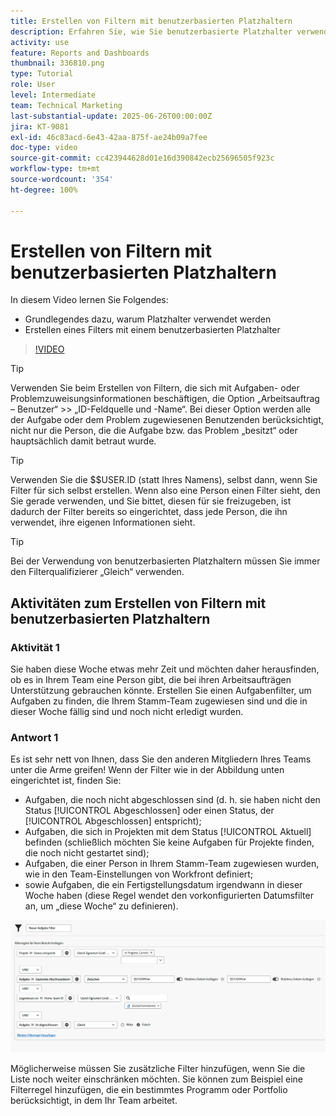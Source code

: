 ```yaml
---
title: Erstellen von Filtern mit benutzerbasierten Platzhaltern
description: Erfahren Sie, wie Sie benutzerbasierte Platzhalter verwenden und wie Sie einen Filter auf der Grundlage der angemeldeten Person erstellen können.
activity: use
feature: Reports and Dashboards
thumbnail: 336810.png
type: Tutorial
role: User
level: Intermediate
team: Technical Marketing
last-substantial-update: 2025-06-26T00:00:00Z
jira: KT-9081
exl-id: 46c83acd-6e43-42aa-875f-ae24b09a7fee
doc-type: video
source-git-commit: cc423944628d01e16d390842ecb25696505f923c
workflow-type: tm+mt
source-wordcount: '354'
ht-degree: 100%

---
```


# Erstellen von Filtern mit benutzerbasierten Platzhaltern

In diesem Video lernen Sie Folgendes:

* Grundlegendes dazu, warum Platzhalter verwendet werden
* Erstellen eines Filters mit einem benutzerbasierten Platzhalter

>[!VIDEO](https://video.tv.adobe.com/v/3418626/?captions=ger&quality=12&learn=on&enablevpops=0)

>[!TIP]
>
>Verwenden Sie beim Erstellen von Filtern, die sich mit Aufgaben- oder Problemzuweisungsinformationen beschäftigen, die Option „Arbeitsauftrag – Benutzer“ >> „ID-Feldquelle und -Name“.  Bei dieser Option werden alle der Aufgabe oder dem Problem zugewiesenen Benutzenden berücksichtigt, nicht nur die Person, die die Aufgabe bzw. das Problem „besitzt“ oder hauptsächlich damit betraut wurde.

>[!TIP]
>
>Verwenden Sie die $$USER.ID (statt Ihres Namens), selbst dann, wenn Sie Filter für sich selbst erstellen. Wenn also eine Person einen Filter sieht, den Sie gerade verwenden, und Sie bittet, diesen für sie freizugeben, ist dadurch der Filter bereits so eingerichtet, dass jede Person, die ihn verwendet, ihre eigenen Informationen sieht.

>[!TIP]
>
>Bei der Verwendung von benutzerbasierten Platzhaltern müssen Sie immer den Filterqualifizierer „Gleich“ verwenden.


## Aktivitäten zum Erstellen von Filtern mit benutzerbasierten Platzhaltern

### Aktivität 1

Sie haben diese Woche etwas mehr Zeit und möchten daher herausfinden, ob es in Ihrem Team eine Person gibt, die bei ihren Arbeitsaufträgen Unterstützung gebrauchen könnte. Erstellen Sie einen Aufgabenfilter, um Aufgaben zu finden, die Ihrem Stamm-Team zugewiesen sind und die in dieser Woche fällig sind und noch nicht erledigt wurden.

### Antwort 1

Es ist sehr nett von Ihnen, dass Sie den anderen Mitgliedern Ihres Teams unter die Arme greifen! Wenn der Filter wie in der Abbildung unten eingerichtet ist, finden Sie:

* Aufgaben, die noch nicht abgeschlossen sind (d. h. sie haben nicht den Status [!UICONTROL Abgeschlossen] oder einen Status, der [!UICONTROL Abgeschlossen] entspricht);
* Aufgaben, die sich in Projekten mit dem Status [!UICONTROL Aktuell] befinden (schließlich möchten Sie keine Aufgaben für Projekte finden, die noch nicht gestartet sind);
* Aufgaben, die einer Person in Ihrem Stamm-Team zugewiesen wurden, wie in den Team-Einstellungen von Workfront definiert;
* sowie Aufgaben, die ein Fertigstellungsdatum irgendwann in dieser Woche haben (diese Regel wendet den vorkonfigurierten Datumsfilter an, um „diese Woche“ zu definieren).

![Ein Screenshot des Bildschirms zum Erstellen eines Aufgabenfilters mit einem benutzerbasierten Platzhalter](assets/user-wildcard-exercise-answer.png)

Möglicherweise müssen Sie zusätzliche Filter hinzufügen, wenn Sie die Liste noch weiter einschränken möchten. Sie können zum Beispiel eine Filterregel hinzufügen, die ein bestimmtes Programm oder Portfolio berücksichtigt, in dem Ihr Team arbeitet.
